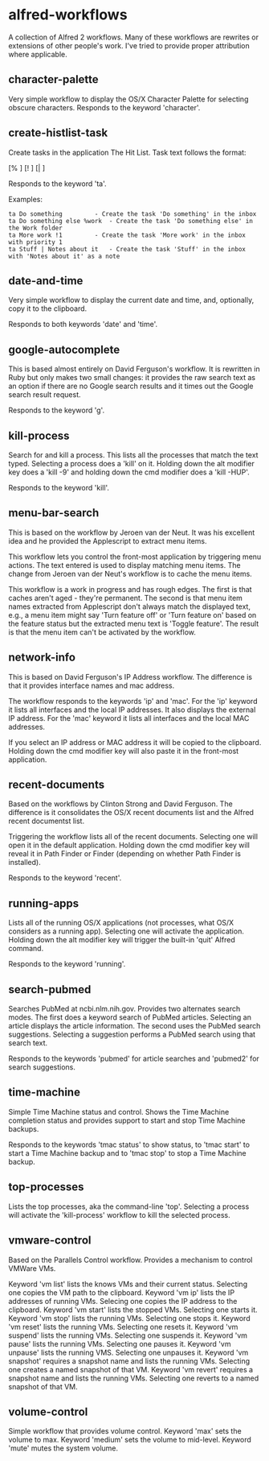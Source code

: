 alfred-workflows
================

A collection of Alfred 2 workflows. Many of these workflows are rewrites or extensions of other people's work. I've tried to provide proper attribution where applicable.

character-palette
-----------------

Very simple workflow to display the OS/X Character Palette for selecting obscure characters. Responds to the keyword 'character'.

create-histlist-task
--------------------

Create tasks in the application The Hit List. Task text follows the format:

  <task text> [% <hit list category>] [! <priority>] [| <note text>]

Responds to the keyword 'ta'.

Examples:

	ta Do something			- Create the task 'Do something' in the inbox
	ta Do something else %work	- Create the task 'Do something else' in the Work folder
	ta More work !1			- Create the task 'More work' in the inbox with priority 1
	ta Stuff | Notes about it	- Create the task 'Stuff' in the inbox with 'Notes about it' as a note

date-and-time
-------------

Very simple workflow to display the current date and time, and, optionally, copy it to the clipboard.

Responds to both keywords 'date' and 'time'.

google-autocomplete
-------------------

This is based almost entirely on David Ferguson's workflow. It is rewritten in Ruby but only makes two small changes: it provides the raw search text as an option if there are no Google search results and it times out the Google search result request.

Responds to the keyword 'g'.

kill-process
------------

Search for and kill a process. This lists all the processes that match the text typed. Selecting a process does a 'kill' on it. Holding down the alt modifier key does a 'kill -9' and holding down the cmd modifier does a 'kill -HUP'.

Responds to the keyword 'kill'.

menu-bar-search
---------------

This is based on the workflow by Jeroen van der Neut. It was his excellent idea and he provided the Applescript to extract menu items.

This workflow lets you control the front-most application by triggering menu actions. The text entered is used to display matching menu items. The change from Jeroen van der Neut's workflow is to cache the menu items.

This workflow is a work in progress and has rough edges. The first is that caches aren't aged - they're permanent. The second is that menu item names extracted from Applescript don't always match the displayed text, e.g., a menu item might say 'Turn feature off' or 'Turn feature on' based on the feature status but the extracted menu text is 'Toggle feature'. The result is that the menu item can't be activated by the workflow.

network-info
------------

This is based on David Ferguson's IP Address workflow. The difference is that it provides interface names and mac address.

The workflow responds to the keywords 'ip' and 'mac'. For the 'ip' keyword it lists all interfaces and the local IP addresses. It also displays the external IP address. For the 'mac' keyword it lists all interfaces and the local MAC addresses.

If you select an IP address or MAC address it will be copied to the clipboard. Holding down the cmd modifier key will also paste it in the front-most application.

recent-documents
----------------

Based on the workflows by Clinton Strong and David Ferguson. The difference is it consolidates the OS/X recent documents list and the Alfred recent documentst list.

Triggering the workflow lists all of the recent documents. Selecting one will open it in the default application. Holding down the cmd modifier key will reveal it in Path Finder or Finder (depending on whether Path Finder is installed).

Responds to the keyword 'recent'.

running-apps
------------

Lists all of the running OS/X applications (not processes, what OS/X considers as a running app). Selecting one will activate the application. Holding down the alt modifier key will trigger the built-in 'quit' Alfred command.

Responds to the keyword 'running'.

search-pubmed
-------------

Searches PubMed at ncbi.nlm.nih.gov. Provides two alternates search modes. The first does a keyword search of PubMed articles. Selecting an article displays the article information. The second uses the PubMed search suggestions. Selecting a suggestion performs a PubMed search using that search text.

Responds to the keywords 'pubmed' for article searches and 'pubmed2' for search suggestions.

time-machine
------------

Simple Time Machine status and control. Shows the Time Machine completion status and provides support to start and stop Time Machine backups.

Responds to the keywords 'tmac status' to show status, to 'tmac start' to start a Time Machine backup and to 'tmac stop' to stop a Time Machine backup.

top-processes
-------------

Lists the top processes, aka the command-line 'top'. Selecting a process will activate the 'kill-process' workflow to kill the selected process.

vmware-control
--------------

Based on the Parallels Control workflow. Provides a mechanism to control VMWare VMs.

Keyword 'vm list' lists the knows VMs and their current status. Selecting one copies the VM path to the clipboard.
Keyword 'vm ip' lists the IP addresses of running VMs. Selecing one copies the IP address to the clipboard.
Keyword 'vm start' lists the stopped VMs. Selecting one starts it.
Keyword 'vm stop' lists the running VMs. Selecting one stops it.
Keyword 'vm reset' lists the running VMs. Selecting one resets it.
Keyword 'vm suspend' lists the running VMs. Selecting one suspends it.
Keyword 'vm pause' lists the running VMs. Selecting one pauses it.
Keyword 'vm unpause' lists the running VMS. Selecting one unpauses it.
Keyword 'vm snapshot' requires a snapshot name and lists the running VMs. Selecting one creates a named snapshot of that VM.
Keyword 'vm revert' requires a snapshot name and lists the running VMs. Selecting one reverts to a named snapshot of that VM.

volume-control
--------------

Simple workflow that provides volume control. Keyword 'max' sets the volume to max. Keyword 'medium' sets the volume to mid-level. Keyword 'mute' mutes the system volume.

